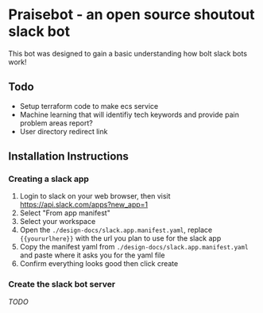# Praisebot - an open source shoutout slack bot
This bot was designed to gain a basic understanding how bolt slack bots work!

## Todo
- Setup terraform code to make ecs service
- Machine learning that will identifiy tech keywords and provide pain problem areas report?
- User directory redirect link


## Installation Instructions

### Creating a slack app
1. Login to slack on your web browser, then visit https://api.slack.com/apps?new_app=1
2. Select "From app manifest"
3. Select your workspace
4. Open the `./design-docs/slack.app.manifest.yaml`, replace `{{yoururlhere}}` with the url you plan to use for the slack app
5. Copy the manifest yaml from `./design-docs/slack.app.manifest.yaml` and paste where it asks you for the yaml file
6. Confirm everything looks good then click create


### Create the slack bot server
*TODO*
